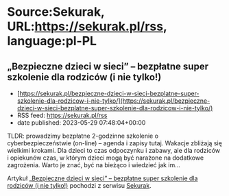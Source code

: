 # Source:Sekurak, URL:https://sekurak.pl/rss, language:pl-PL

## „Bezpieczne dzieci w sieci” – bezpłatne super szkolenie dla rodziców (i nie tylko!)
 - [https://sekurak.pl/bezpieczne-dzieci-w-sieci-bezplatne-super-szkolenie-dla-rodzicow-i-nie-tylko/](https://sekurak.pl/bezpieczne-dzieci-w-sieci-bezplatne-super-szkolenie-dla-rodzicow-i-nie-tylko/)
 - RSS feed: https://sekurak.pl/rss
 - date published: 2023-05-29 07:48:04+00:00

<p>TLDR: prowadzimy bezpłatne 2-godzinne szkolenie o cyberbezpieczeństwie (on-line) &#8211; agenda i zapisy tutaj. Wakacje zbliżają się wielkimi krokami. Dla dzieci to czas odpoczynku i zabawy, ale dla rodziców i opiekunów czas, w którym dzieci mogą być narażone na dodatkowe zagrożenia. Warto je znać, być na bieżąco i wiedzieć jak im...</p>
<p>Artykuł <a href="https://sekurak.pl/bezpieczne-dzieci-w-sieci-bezplatne-super-szkolenie-dla-rodzicow-i-nie-tylko/" rel="nofollow">„Bezpieczne dzieci w sieci” – bezpłatne super szkolenie dla rodziców (i nie tylko!)</a> pochodzi z serwisu <a href="https://sekurak.pl" rel="nofollow">Sekurak</a>.</p>

